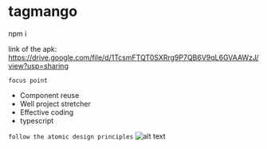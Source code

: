 # tagmango

npm i

link of the apk: https://drive.google.com/file/d/1TcsmFTQT0SXRrg9P7QB6V9qL6GVAAWzJ/view?usp=sharing

` focus point `

+ Component reuse
+ Well project stretcher
+ Effective coding 
+ typescript

`follow the atomic design principles`
![alt text](https://user-images.githubusercontent.com/38280417/88927222-f68bb880-d22b-11ea-819a-e0d0f989262d.png)
